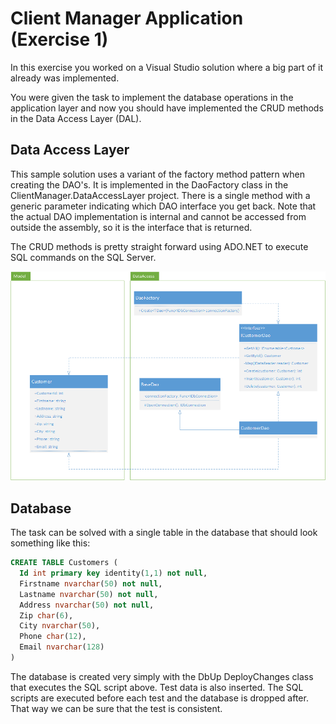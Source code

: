# Client Manager Application (Exercise 1)

In this exercise you worked on a Visual Studio solution where a big part of it already was implemented. 

You were given the task to implement the database operations in the application layer and now you should have implemented the CRUD methods in the Data Access Layer (DAL). 

## Data Access Layer

This sample solution uses a variant of the factory method pattern when creating the DAO's. It is implemented in the DaoFactory class in the ClientManager.DataAccessLayer project. There is a single method with a generic parameter indicating which DAO interface you get back. Note that the actual DAO implementation is internal and cannot be accessed from outside the assembly, so it is the interface that is returned.

The CRUD methods is pretty straight forward using ADO.NET to execute SQL commands on the SQL Server.

![DAL](https://github.com/UCN-Programming3-Course-v2/ClientManager-solution/blob/master/DAL.png)

## Database

The task can be solved with a single table in the database that should look something like this:

```SQL
CREATE TABLE Customers (  
  Id int primary key identity(1,1) not null,   
  Firstname nvarchar(50) not null,   
  Lastname nvarchar(50) not null,   
  Address nvarchar(50) not null,   
  Zip char(6),  
  City nvarchar(50),   
  Phone char(12),  
  Email nvarchar(128)  
)
```

The database is created very simply with the DbUp DeployChanges class that executes the SQL script above. Test data is also inserted. The SQL scripts are executed before each test and the database is dropped after. That way we can be sure that the test is consistent.
